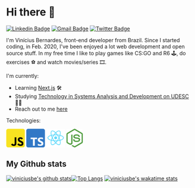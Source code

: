 # Hi there 👋

[![Linkedin Badge](https://img.shields.io/badge/-LinkedIn-blue?style=flat-square&logo=Linkedin&logoColor=white)](https://www.linkedin.com/in/vinicius-bernardes-santos/)
[![Gmail Badge](https://img.shields.io/badge/-vinicius@vibesa.online-d14836?style=flat&logo=Gmail&logoColor=white)](mailto:vinicius@vibesa.online)
[![Twitter Badge](https://img.shields.io/twitter/url?label=Twitter&style=social&url=https%3A%2F%2Ftwitter.com%2FViniciusbern7)](https://twitter.com/Viniciusbern7)

I'm Vinícius Bernardes, front-end developer from Brazil. Since I started coding, in Feb. 2020, I've been enjoyed a lot web development and open source stuff. In my free time I like to play games like CS:GO and R6 🕹, do exercises ⚽ and watch movies/series 🎞.

I'm currently:
- Learning [Next.js](https://nextjs.org/) 🛠
- Studying [Technology in Systems Analysis and Development on UDESC](https://www.udesc.br/cct/tads) 👨‍🎓
- Reach out to me [here](https://github.com/viniciusbe/viniciusbe/issues)

Technologies:

<img width="50" src="https://github.com/viniciusbe/viniciusbe/blob/master/js.png"/> <img width="50" src="https://github.com/viniciusbe/viniciusbe/blob/master/ts.png"/>
<img width="50" src="https://github.com/viniciusbe/viniciusbe/blob/master/react.png"/> <img height="50" src="https://github.com/viniciusbe/viniciusbe/blob/master/node.png"/>
## My Github stats

[![viniciusbe's github stats](https://github-readme-stats.vercel.app/api?username=viniciusbe&show_icons=true&theme=shades-of-purple)](https://github.com/anuraghazra/github-readme-stats)[![Top Langs](https://github-readme-stats.vercel.app/api/top-langs/?username=viniciusbe&layout=compact&theme=shades-of-purple)](https://github.com/anuraghazra/github-readme-stats)
[![viniciusbe's wakatime stats](https://github-readme-stats.vercel.app/api/wakatime?username=viniciusbe)](https://wakatime.com/@viniciusbe)




